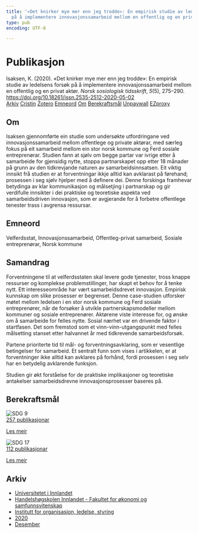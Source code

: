 ```yaml
---
title: '«Det knirker mye mer enn jeg trodde»: En empirisk studie av ledelsens forsøk
  på å implementere innovasjonssamarbeid mellom en offentlig og en privat aktør.'
type: pub
encoding: UTF-8

---
```

<h1>Publikasjon</h1>
<article id="csl-bib-container-RI6BIJ43" class="csl-bib-container">
  <div class="csl-bib-body"> <div class="csl-entry">Isaksen, K. (2020). «Det knirker mye mer enn jeg trodde»: En empirisk studie av ledelsens forsøk på å implementere innovasjonssamarbeid mellom en offentlig og en privat aktør. <i>Norsk sosiologisk tidsskrift</i>, <i>5</i>(5), 275–290. <a href="https://doi.org/10.18261/issn.2535-2512-2020-05-02">https://doi.org/10.18261/issn.2535-2512-2020-05-02</a></div> </div>
  <div class="csl-bib-buttons">
    <a href="#taxonomy-article-RI6BIJ43" alt="archive" class="csl-bib-button">Arkiv</a>
    <a href="https://app.cristin.no/results/show.jsf?id=1859232" alt="Cristin" class="csl-bib-button">Cristin</a>
    <a href="http://zotero.org/groups/5881554/items/RI6BIJ43" alt="Zotero" class="csl-bib-button">Zotero</a>
    <a href="#keywords-article-RI6BIJ43" alt="keywords" class="csl-bib-button">Emneord</a>
    <a href="#about-article-RI6BIJ43" alt="about_pub" class="csl-bib-button">Om</a>
    <a href="#sdg-article-RI6BIJ43" alt="sdg" class="csl-bib-button">Berekraftsmål</a>
    <a href="https://www.idunn.no/file/pdf/67239814/det_knirker_mye_mer_enn_jeg_trodde.pdf" alt="Unpaywall" class="csl-bib-button">Unpaywall</a>
    <a href="https://www.idunn.no/file/pdf/67239814/det_knirker_mye_mer_enn_jeg_trodde.pdf" alt="EZproxy" class="csl-bib-button">EZproxy</a>
  </div>
  <div id="csl-bib-meta-container-RI6BIJ43"></div>
</article>
<div id="csl-bib-meta-RI6BIJ43" class="csl-bib-meta">
  <article id="about-article-RI6BIJ43" class="about_pub-article">
    <h1>Om</h1>
    Isaksen gjennomførte ein studie som undersøkte utfordringane ved innovasjonssamarbeid mellom offentlege og private aktørar, med særleg fokus på eit samarbeid mellom ein stor norsk kommune og Ferd sosiale entreprenørar. Studien fann at sjølv om begge partar var ivrige etter å samarbeide for gjensidig nytte, stoppa partnarskapet opp etter 18 månader på grunn av den tidkrevjande naturen av samarbeidsinnsatsen. Eit viktig innsikt frå studien er at forventningar ikkje alltid kan avklarast på førehand; prosessen i seg sjølv hjelper med å definere dei. Denne forskinga framhevar betydinga av klar kommunikasjon og målsetjing i partnarskap og gir verdifulle innsikter i dei praktiske og teoretiske aspekta ved samarbeidsdriven innovasjon, som er avgjerande for å forbetre offentlege tenester trass i avgrensa ressursar.
  </article>
  <article id="keywords-article-RI6BIJ43" class="keywords-article">
    <h1>Emneord</h1>
    Velferdsstat, Innovasjonssamarbeid, Offentleg-privat samarbeid, Sosiale entreprenørar, Norsk kommune
  </article>
  <article id="abstract-article-RI6BIJ43" class="abstract-article">
    <h1>Samandrag</h1>
    Forventningene til at velferdsstaten skal levere gode tjenester, tross knappe ressurser og komplekse problemstillinger, har skapt et behov for å tenke nytt. Ett interesseområde har vært samarbeidsdrevet innovasjon. Empirisk kunnskap om slike prosesser er begrenset. Denne case-studien utforsker møtet mellom ledelsen i en stor norsk kommune og Ferd sosiale entreprenører, når de forsøker å utvikle partnerskapsmodeller mellom kommuner og sosiale entreprenører. Aktørene viste interesse for, og ønske om å samarbeide for felles nytte. Sosial nærhet var en drivende faktor i startfasen. Det som fremstod som et vinn-vinn-utgangspunkt med felles målsetting stanset etter halvannet år med tidkrevende samarbeidsforsøk. 
 
Partene prioriterte tid til mål- og forventningsavklaring, som er vesentlige betingelser for samarbeid. Et sentralt funn som vises i artikkelen, er at forventninger ikke alltid kan avklares på forhånd, fordi prosessen i seg selv har en betydelig avklarende funksjon. 
 
Studien gir økt forståelse for de praktiske implikasjoner og teoretiske antakelser samarbeidsdrevne innovasjonsprosesser baseres på.
  </article>
  <article id="sdg-article-RI6BIJ43" class="sdg-article">
    <h1>Berekraftsmål</h1>
    <div class="sdg-container"><div id="sdg9" class="sdg">
        <img src="{{< params subfolder >}}images/sdg/sdg09_nn.png" class="image" alt="SDG 9">
        <div class="sdg-overlay">
          <a href="/nn/archive/?key=?sdg=9#archive" class="sdg-publication-count"><span>257</span> publikasjonar</a>
          <p><a href="https://fn.no/om-fn/fns-baerekraftsmaal/industri-innovasjon-og-infrastruktur?lang=nno-NO" class="sdg-read-more">Les meir</a></p>
        </div>
      </div> <div id="sdg17" class="sdg">
        <img src="{{< params subfolder >}}images/sdg/sdg17_nn.png" class="image" alt="SDG 17">
        <div class="sdg-overlay">
          <a href="/nn/archive/?key=?sdg=17#archive" class="sdg-publication-count"><span>112</span> publikasjonar</a>
          <p><a href="https://fn.no/om-fn/fns-baerekraftsmaal/samarbeid-for-aa-naa-maalene?lang=nno-NO" class="sdg-read-more">Les meir</a></p>
        </div>
      </div></div>
  </article>
  <article id="taxonomy-article-RI6BIJ43" class="taxonomy-article">
    <h1>Arkiv</h1>
    <ul>
      <li>
        <a href="/nn/archive/?key=3DCRN523">Universitetet i Innlandet</a>
      </li>
      <li>
        <a href="/nn/archive/?key=DU8Q9LN9">Handelshøgskolen Innlandet - Fakultet for økonomi og samfunnsvitenskap</a>
      </li>
      <li>
        <a href="/nn/archive/?key=4LUWR3ZM">Institutt for organisasjon, ledelse, styring</a>
      </li>
      <li>
        <a href="/nn/archive/?key=L4LD5JU9">2020</a>
      </li>
      <li>
        <a href="/nn/archive/?key=66LMIBSQ">Desember</a>
      </li>
    </ul>
  </article>
</div>
